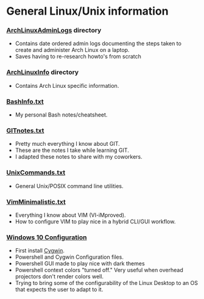 # General Linux/Unix information

### [ArchLinuxAdminLogs](ArchLinuxAdminLogs/) directory
* Contains date ordered admin logs documenting the steps taken
  to create and administer Arch Linux on a laptop.
* Saves having to re-research howto's from scratch

### [ArchLinuxInfo](ArchLinuxInfo/) directory
* Contains Arch Linux specific information.

### [BashInfo.txt](BashInfo.txt)
* My personal Bash notes/cheatsheet.

### [GITnotes.txt](GITnotes)
* Pretty much everything I know about GIT.
* These are the notes I take while learning GIT.
* I adapted these notes to share with my coworkers.

### [UnixCommands.txt](UnixCommands.txt)
* General Unix/POSIX command line utilities.

### [VimMinimalistic.txt](VimMinimalistic.txt)
* Everything I know about VIM (VI-iMproved).
* How to configure VIM to play nice in a hybrid CLI/GUI workflow.

### [Windows 10 Configuration](Windows10Info)
* First install [Cygwin](https://www.cygwin.com/).
* Powershell and Cygwin Configuration files.
* Powershell GUI made to play nice with dark themes
* Powershell context colors "turned off."  Very useful
  when overhead projectors don't render colors well.
* Trying to bring some of the configurability of the Linux
  Desktop to an OS that expects the user to adapt to it.
